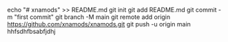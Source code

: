 echo "# xnamods" >> README.md
git init
git add README.md
git commit -m "first commit"
git branch -M main
git remote add origin https://github.com/xnamods/xnamods.git
git push -u origin main
hhfsdhfbsabfjdhj
